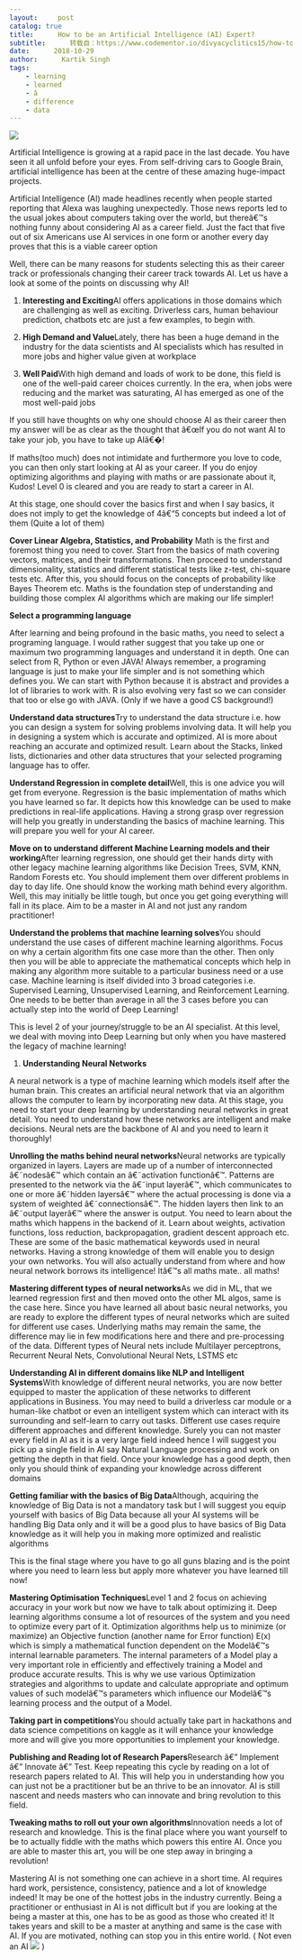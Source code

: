 ```yaml
---
layout:     post
catalog: true
title:      How to be an Artificial Intelligence (AI) Expert?
subtitle:      转载自：https://www.codementor.io/divyacyclitics15/how-to-be-an-artificial-intelligence-ai-expert-osgx3s3tr
date:      2018-10-29
author:      Kartik Singh
tags:
    - learning
    - learned
    - â
    - difference
    - data
---
```


![](https://cdn-images-1.medium.com/max/800/0*f7E8E7xiEisbwPmn)


Artificial Intelligence is growing at a rapid pace in the last decade. You have seen it all unfold before your eyes. From self-driving cars to Google Brain, artificial intelligence has been at the centre of these amazing huge-impact projects.

Artificial Intelligence (AI) made headlines recently when people started reporting that Alexa was laughing unexpectedly. Those news reports led to the usual jokes about computers taking over the world, but thereâ€™s nothing funny about considering AI as a career field. Just the fact that five out of six Americans use AI services in one form or another every day proves that this is a viable career option

Well, there can be many reasons for students selecting this as their career track or professionals changing their career track towards AI. Let us have a look at some of the points on discussing why AI!

1. **Interesting and Exciting**AI offers applications in those domains which are challenging as well as exciting. Driverless cars, human behaviour prediction, chatbots etc are just a few examples, to begin with.

1. **High Demand and Value**Lately, there has been a huge demand in the industry for the data scientists and AI specialists which has resulted in more jobs and higher value given at workplace

1. **Well Paid**With high demand and loads of work to be done, this field is one of the well-paid career choices currently. In the era, when jobs were reducing and the market was saturating, AI has emerged as one of the most well-paid jobs


If you still have thoughts on why one should choose AI as their career then my answer will be as clear as the thought that â€œIf you do not want AI to take your job, you have to take up AIâ€�!

If maths(too much) does not intimidate and furthermore you love to code, you can then only start looking at AI as your career. If you do enjoy optimizing algorithms and playing with maths or are passionate about it, Kudos! Level 0 is cleared and you are ready to start a career in AI.

At this stage, one should cover the basics first and when I say basics, it does not imply to get the knowledge of 4â€“5 concepts but indeed a lot of them (Quite a lot of them)


**Cover Linear Algebra, Statistics, and Probability** Math is the first and foremost thing you need to cover. Start from the basics of math covering vectors, matrices, and their transformations. Then proceed to understand dimensionality, statistics and different statistical tests like z-test, chi-square tests etc. After this, you should focus on the concepts of probability like Bayes Theorem etc. Maths is the foundation step of understanding and building those complex AI algorithms which are making our life simpler!


**Select a programming language**


After learning and being profound in the basic maths, you need to select a programing language. I would rather suggest that you take up one or maximum two programming languages and understand it in depth. One can select from R, Python or even JAVA! Always remember, a programing language is just to make your life simpler and is not something which defines you. We can start with Python because it is abstract and provides a lot of libraries to work with. R is also evolving very fast so we can consider that too or else go with JAVA. (Only if we have a good CS background!)


**Understand data structures**Try to understand the data structure i.e. how you can design a system for solving problems involving data. It will help you in designing a system which is accurate and optimized. AI is more about reaching an accurate and optimized result. Learn about the Stacks, linked lists, dictionaries and other data structures that your selected programing language has to offer.


**Understand Regression in complete detail**Well, this is one advice you will get from everyone. Regression is the basic implementation of maths which you have learned so far. It depicts how this knowledge can be used to make predictions in real-life applications. Having a strong grasp over regression will help you greatly in understanding the basics of machine learning. This will prepare you well for your AI career.


**Move on to understand different Machine Learning models and their working**After learning regression, one should get their hands dirty with other legacy machine learning algorithms like Decision Trees, SVM, KNN, Random Forests etc. You should implement them over different problems in day to day life. One should know the working math behind every algorithm. Well, this may initially be little tough, but once you get going everything will fall in its place. Aim to be a master in AI and not just any random practitioner!


**Understand the problems that machine learning solves**You should understand the use cases of different machine learning algorithms. Focus on why a certain algorithm fits one case more than the other. Then only then you will be able to appreciate the mathematical concepts which help in making any algorithm more suitable to a particular business need or a use case. Machine learning is itself divided into 3 broad categories i.e. Supervised Learning, Unsupervised Learning, and Reinforcement Learning. One needs to be better than average in all the 3 cases before you can actually step into the world of Deep Learning!


This is level 2 of your journey/struggle to be an AI specialist. At this level, we deal with moving into Deep Learning but only when you have mastered the legacy of machine learning!

1. **Understanding Neural Networks**


A neural network is a type of machine learning which models itself after the human brain. This creates an artificial neural network that via an algorithm allows the computer to learn by incorporating new data. At this stage, you need to start your deep learning by understanding neural networks in great detail. You need to understand how these networks are intelligent and make decisions. Neural nets are the backbone of AI and you need to learn it thoroughly!


**Unrolling the maths behind neural networks**Neural networks are typically organized in layers. Layers are made up of a number of interconnected â€˜nodesâ€™ which contain an â€˜activation functionâ€™. Patterns are presented to the network via the â€˜input layerâ€™, which communicates to one or more â€˜hidden layersâ€™ where the actual processing is done via a system of weighted â€˜connectionsâ€™. The hidden layers then link to an â€˜output layerâ€™ where the answer is output. You need to learn about the maths which happens in the backend of it. Learn about weights, activation functions, loss reduction, backpropagation, gradient descent approach etc. These are some of the basic mathematical keywords used in neural networks. Having a strong knowledge of them will enable you to design your own networks. You will also actually understand from where and how neural network borrows its intelligence! Itâ€™s all maths mate.. all maths!


**Mastering different types of neural networks**As we did in ML, that we learned regression first and then moved onto the other ML algos, same is the case here. Since you have learned all about basic neural networks, you are ready to explore the different types of neural networks which are suited for different use cases. Underlying maths may remain the same, the difference may lie in few modifications here and there and pre-processing of the data. Different types of Neural nets include Multilayer perceptrons, Recurrent Neural Nets, Convolutional Neural Nets, LSTMS etc


**Understanding AI in different domains like NLP and Intelligent Systems**With knowledge of different neural networks, you are now better equipped to master the application of these networks to different applications in Business. You may need to build a driverless car module or a human-like chatbot or even an intelligent system which can interact with its surrounding and self-learn to carry out tasks. Different use cases require different approaches and different knowledge. Surely you can not master every field in AI as it is a very large field indeed hence I will suggest you pick up a single field in AI say Natural Language processing and work on getting the depth in that field. Once your knowledge has a good depth, then only you should think of expanding your knowledge across different domains


**Getting familiar with the basics of Big Data**Although, acquiring the knowledge of Big Data is not a mandatory task but I will suggest you equip yourself with basics of Big Data because all your AI systems will be handling Big Data only and it will be a good plus to have basics of Big Data knowledge as it will help you in making more optimized and realistic algorithms


This is the final stage where you have to go all guns blazing and is the point where you need to learn less but apply more whatever you have learned till now!


**Mastering Optimisation Techniques**Level 1 and 2 focus on achieving accuracy in your work but now we have to talk about optimizing it. Deep learning algorithms consume a lot of resources of the system and you need to optimize every part of it. Optimization algorithms help us to minimize (or maximize) an Objective function (another name for Error function) E(x) which is simply a mathematical function dependent on the Modelâ€™s internal learnable parameters. The internal parameters of a Model play a very important role in efficiently and effectively training a Model and produce accurate results. This is why we use various Optimization strategies and algorithms to update and calculate appropriate and optimum values of such modelâ€™s parameters which influence our Modelâ€™s learning process and the output of a Model.


**Taking part in competitions**You should actually take part in hackathons and data science competitions on kaggle as it will enhance your knowledge more and will give you more opportunities to implement your knowledge.


**Publishing and Reading lot of Research Papers**Research â€” Implement â€” Innovate â€” Test. Keep repeating this cycle by reading on a lot of research papers related to AI. This will help you in understanding how you can just not be a practitioner but be an thrive to be an innovator. AI is still nascent and needs masters who can innovate and bring revolution to this field.


**Tweaking maths to roll out your own algorithms**Innovation needs a lot of research and knowledge. This is the final place where you want yourself to be to actually fiddle with the maths which powers this entire AI. Once you are able to master this art, you will be one step away in bringing a revolution!


Mastering AI is not something one can achieve in a short time. AI requires hard work, persistence, consistency, patience and a lot of knowledge indeed! It may be one of the hottest jobs in the industry currently. Being a practitioner or enthusiast in AI is not difficult but if you are looking at the being a master at this, one has to be as good as those who created it! It takes years and skill to be a master at anything and same is the case with AI. If you are motivated, nothing can stop you in this entire world. ( Not even an AI ![](https://twemoji.maxcdn.com/2/72x72/1f61b.png)
)
